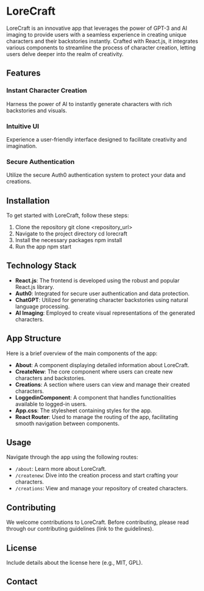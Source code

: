 # LoreCraft

LoreCraft is an innovative app that leverages the power of GPT-3 and AI imaging to provide users with a seamless experience in creating unique characters and their backstories instantly. Crafted with React.js, it integrates various components to streamline the process of character creation, letting users delve deeper into the realm of creativity.

## Features

### Instant Character Creation
Harness the power of AI to instantly generate characters with rich backstories and visuals.

### Intuitive UI
Experience a user-friendly interface designed to facilitate creativity and imagination.

### Secure Authentication
Utilize the secure Auth0 authentication system to protect your data and creations.

## Installation

To get started with LoreCraft, follow these steps:

1. Clone the repository
git clone <repository_url>
2. Navigate to the project directory
cd lorecraft
3. Install the necessary packages
npm install
4. Run the app
npm start


## Technology Stack

- **React.js**: The frontend is developed using the robust and popular React.js library.
- **Auth0**: Integrated for secure user authentication and data protection.
- **ChatGPT**: Utilized for generating character backstories using natural language processing.
- **AI Imaging**: Employed to create visual representations of the generated characters.

## App Structure

Here is a brief overview of the main components of the app:

- **About**: A component displaying detailed information about LoreCraft.
- **CreateNew**: The core component where users can create new characters and backstories.
- **Creations**: A section where users can view and manage their created characters.
- **LoggedinComponent**: A component that handles functionalities available to logged-in users.
- **App.css**: The stylesheet containing styles for the app.
- **React Router**: Used to manage the routing of the app, facilitating smooth navigation between components.

## Usage

Navigate through the app using the following routes:

- `/about`: Learn more about LoreCraft.
- `/createnew`: Dive into the creation process and start crafting your characters.
- `/creations`: View and manage your repository of created characters.

## Contributing

We welcome contributions to LoreCraft. Before contributing, please read through our contributing guidelines (link to the guidelines).

## License

Include details about the license here (e.g., MIT, GPL).

## Contact


